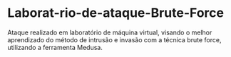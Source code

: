 # Laborat-rio-de-ataque-Brute-Force
Ataque realizado em laboratório de máquina virtual, visando o melhor aprendizado do método de intrusão e invasão com a técnica brute force, utilizando a ferramenta Medusa.
